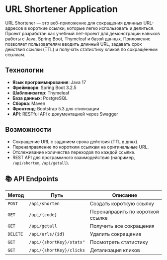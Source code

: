 # URL Shortener Application
URL Shortener — это веб-приложение для сокращения длинных URL-адресов в короткие ссылки, которые легко использовать и делиться. Проект разработан как учебный пет-проект для демонстрации навыков работы с Java, Spring Boot, Thymeleaf и базой данных. Приложение позволяет пользователям вводить длинный URL, задавать срок действия ссылки (TTL) и получать статистику кликов по сокращённым ссылкам.

## Технологии
- **Язык программирования**: Java 17
- **Фреймворк**: Spring Boot 3.2.5
- **Шаблонизатор**: Thymeleaf
- **База данных**: PostgreSQL 
- **Сборка**: Maven
- **Фронтенд**: Bootstrap 5.3 для стилизации
- **API**: RESTful API с документацией через Swagger


## Возможности
- Сокращение URL с заданием срока действия (TTL в днях).
- Перенаправление по коротким ссылкам на оригинальные URL.
- Отслеживание количества переходов по каждой ссылке.
- REST API для программного взаимодействия (например, `/api/shorten`, `/api/getall`).
## 📚 API Endpoints

| Метод    | Путь                     | Описание                         |
|----------|--------------------------|----------------------------------|
| `POST`   | `/api/shorten`           | Создать короткую ссылку          |
| `GET`    | `/api/{code}`            | Перенаправить по короткой ссылке |
| `GET`    | `/api/getall`            | Получить все сокращения          |
| `DELETE` | `/api/urls/{id}`         | Удалить сокращение               |
| `GET`    | `/api/{shortKey}/stats"` | Посмотреть статистику            |  
| `GET`    |  `/api/{shortKey}/clicks`| Детализация кликов               |

